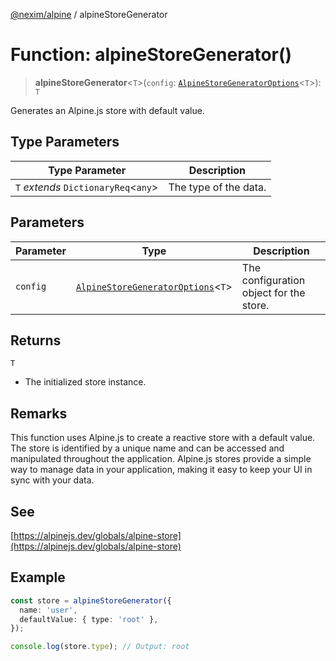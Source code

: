 [@nexim/alpine](../README.md) / alpineStoreGenerator

# Function: alpineStoreGenerator()

> **alpineStoreGenerator**\<`T`\>(`config`: [`AlpineStoreGeneratorOptions`](../type-aliases/AlpineStoreGeneratorOptions.md)\<`T`\>): `T`

Generates an Alpine.js store with default value.

## Type Parameters

| Type Parameter                         | Description           |
| -------------------------------------- | --------------------- |
| `T` _extends_ `DictionaryReq`\<`any`\> | The type of the data. |

## Parameters

| Parameter | Type                                                                                   | Description                             |
| --------- | -------------------------------------------------------------------------------------- | --------------------------------------- |
| `config`  | [`AlpineStoreGeneratorOptions`](../type-aliases/AlpineStoreGeneratorOptions.md)\<`T`\> | The configuration object for the store. |

## Returns

`T`

- The initialized store instance.

## Remarks

This function uses Alpine.js to create a reactive store with a default value.
The store is identified by a unique name and can be accessed and manipulated
throughout the application. Alpine.js stores provide a simple way to manage
data in your application, making it easy to keep your UI in sync with your data.

## See

[https://alpinejs.dev/globals/alpine-store](https://alpinejs.dev/globals/alpine-store)

## Example

```ts
const store = alpineStoreGenerator({
  name: 'user',
  defaultValue: { type: 'root' },
});

console.log(store.type); // Output: root
```
